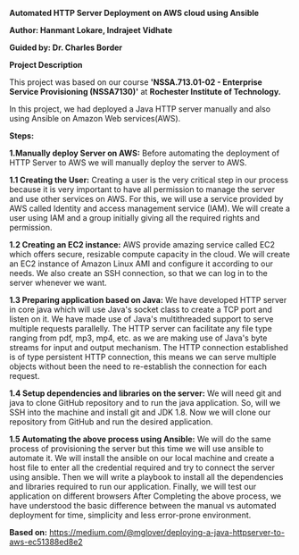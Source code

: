 ****Automated HTTP Server Deployment on AWS cloud using Ansible****

**Author: Hanmant Lokare, Indrajeet Vidhate**

**Guided by: Dr. Charles Border**


**Project Description**

This project was based on our course **'NSSA.713.01-02 - Enterprise Service Provisioning (NSSA7130)'** at **Rochester Institute of Technology.**

In this project, we had deployed a Java HTTP server manually and also using Ansible on Amazon Web services(AWS). 
 
**Steps:**

**1.Manually deploy Server on AWS:**
        Before automating the deployment of HTTP Server to AWS we will manually deploy the server to AWS.

**1.1 Creating the User:**
	Creating a user is the very critical step in our process because it is very important to have all permission to manage the server and use other services on AWS. For this, we will use a service provided by AWS called Identity and access management service (IAM). We will create a user using IAM and a group initially giving all the required rights and permission.

**1.2 Creating an EC2 instance:**
        AWS provide amazing service called EC2 which offers secure, resizable compute capacity in the cloud. We will create an EC2 instance of Amazon Linux AMI and configure it according to our needs. We also create an SSH connection, so that we can log in to the server whenever we want.

**1.3 Preparing application based on Java:**
	We have developed HTTP server in core java which will use Java's socket class to create a TCP port and listen on it. We have made use of Java's multithreaded support to serve multiple requests parallelly. The HTTP server can facilitate any file type ranging from pdf, mp3, mp4, etc. as we are making use of Java's byte streams for input and output mechanism. The HTTP connection established is of type persistent HTTP connection, this means we can serve multiple objects without been the need to re-establish the connection for each request.

**1.4 Setup dependencies and libraries on the server:**
       We will need git and java to clone GitHub repository and to run the java application. So, will we SSH into the machine and install git and JDK 1.8. Now we will clone our repository from GitHub and run the desired application.

**1.5 Automating the above process using Ansible:**
     We will do the same process of provisioning the server but this time we will use ansible to automate it. We will install the ansible on our local machine and create a host file to enter all the credential required and try to connect the server using ansible. Then we will write a playbook to install all the dependencies and libraries required to run our application. Finally, we will test our application on different browsers
After Completing the above process, we have understood the basic difference between the manual vs automated deployment for time, simplicity and less error-prone environment.

**Based on:** https://medium.com/@mglover/deploying-a-java-httpserver-to-aws-ec51388ed8e2
